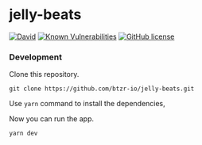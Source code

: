 # jelly-beats

[![David](https://img.shields.io/david/btzr-io/jelly-beats.svg?style=flat-square)](https://david-dm.org/btzr-io/jelly-beats)
[![Known Vulnerabilities](https://snyk.io/test/github/btzr-io/jelly-beats/badge.svg?style=flat-square)](https://snyk.io/test/github/btzr-io/jelly-beats)
[![GitHub license](https://img.shields.io/github/license/btzr-io/jelly-beats.svg?style=flat-square)](https://github.com/btzr-io/electron-preact-app/blob/master/LICENSE)

### Development

Clone this repository.

```Shell
git clone https://github.com/btzr-io/jelly-beats.git
```

Use `yarn` command to install the dependencies,

Now you can run the app.

```Shell
yarn dev
```
